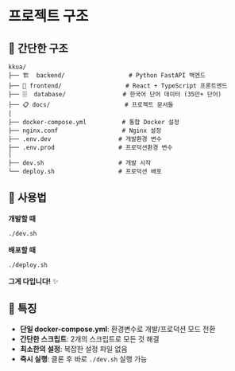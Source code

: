 # 프로젝트 구조

## 📁 간단한 구조

```
kkua/
├── 🏗️  backend/                  # Python FastAPI 백엔드
├── 🎨 frontend/                  # React + TypeScript 프론트엔드
├── 🗄️  database/                # 한국어 단어 데이터 (35만+ 단어)
├── 📋 docs/                     # 프로젝트 문서들
│
├── docker-compose.yml          # 통합 Docker 설정
├── nginx.conf                  # Nginx 설정
├── .env.dev                   # 개발환경 변수
├── .env.prod                  # 프로덕션환경 변수
│
├── dev.sh                     # 개발 시작
└── deploy.sh                  # 프로덕션 배포
```

## 🚀 사용법

**개발할 때**
```bash
./dev.sh
```

**배포할 때**
```bash
./deploy.sh
```

**그게 다입니다!** ✨

## 🎯 특징

- **단일 docker-compose.yml**: 환경변수로 개발/프로덕션 모드 전환
- **간단한 스크립트**: 2개의 스크립트로 모든 것 해결
- **최소한의 설정**: 복잡한 설정 파일 없음
- **즉시 실행**: 클론 후 바로 `./dev.sh` 실행 가능